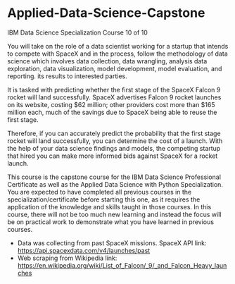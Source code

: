 # Applied-Data-Science-Capstone
IBM Data Science Specialization Course 10 of 10

You will take on the role of a data scientist working for a startup that intends to compete with SpaceX and in the process, follow the methodology of data science which involves data collection, data wrangling, analysis data exploration, data visualization, model development, model evaluation, and reporting. its results to interested parties.

It is tasked with predicting whether the first stage of the SpaceX Falcon 9 rocket will land successfully. SpaceX advertises Falcon 9 rocket launches on its website, costing $62 million; other providers cost more than $165 million each, much of the savings due to SpaceX being able to reuse the first stage.

Therefore, if you can accurately predict the probability that the first stage rocket will land successfully, you can determine the cost of a launch. With the help of your data science findings and models, the competing startup that hired you can make more informed bids against SpaceX for a rocket launch.

This course is the capstone course for the IBM Data Science Professional Certificate as well as the Applied Data Science with Python Specialization. You are expected to have completed all previous courses in the specialization/certificate before starting this one, as it requires the application of the knowledge and skills taught in those courses. In this course, there will not be too much new learning and instead the focus will be on practical work to demonstrate what you have learned in previous courses.


  - Data was collecting from past SpaceX missions. SpaceX API link: https://api.spacexdata.com/v4/launches/past	      
  - Web scraping from Wikipedia link: https://en.wikipedia.org/wiki/List_of_Falcon/_9/_and_Falcon_Heavy_launches
